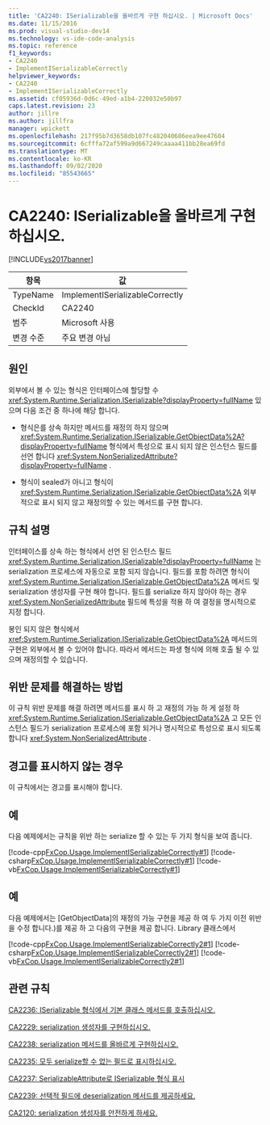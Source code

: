 ```yaml
---
title: 'CA2240: ISerializable을 올바르게 구현 하십시오. | Microsoft Docs'
ms.date: 11/15/2016
ms.prod: visual-studio-dev14
ms.technology: vs-ide-code-analysis
ms.topic: reference
f1_keywords:
- CA2240
- ImplementISerializableCorrectly
helpviewer_keywords:
- CA2240
- ImplementISerializableCorrectly
ms.assetid: cf05936d-0d6c-49ed-a1b4-220032e50b97
caps.latest.revision: 23
author: jillre
ms.author: jillfra
manager: wpickett
ms.openlocfilehash: 217f95b7d3658db107fc482040686eea9ee47604
ms.sourcegitcommit: 6cfffa72af599a9d667249caaaa411bb28ea69fd
ms.translationtype: MT
ms.contentlocale: ko-KR
ms.lasthandoff: 09/02/2020
ms.locfileid: "85543665"
---
```

# <a name="ca2240-implement-iserializable-correctly"></a>CA2240: ISerializable을 올바르게 구현하십시오.
[!INCLUDE[vs2017banner](../includes/vs2017banner.md)]

|항목|값|
|-|-|
|TypeName|ImplementISerializableCorrectly|
|CheckId|CA2240|
|범주|Microsoft 사용|
|변경 수준|주요 변경 아님|

## <a name="cause"></a>원인
 외부에서 볼 수 있는 형식은 인터페이스에 할당할 수 <xref:System.Runtime.Serialization.ISerializable?displayProperty=fullName> 있으며 다음 조건 중 하나에 해당 합니다.

- 형식은를 상속 하지만 메서드를 재정의 하지 않으며 <xref:System.Runtime.Serialization.ISerializable.GetObjectData%2A?displayProperty=fullName> 형식에서 특성으로 표시 되지 않은 인스턴스 필드를 선언 합니다 <xref:System.NonSerializedAttribute?displayProperty=fullName> .

- 형식이 sealed가 아니고 형식이 <xref:System.Runtime.Serialization.ISerializable.GetObjectData%2A> 외부적으로 표시 되지 않고 재정의할 수 있는 메서드를 구현 합니다.

## <a name="rule-description"></a>규칙 설명
 인터페이스를 상속 하는 형식에서 선언 된 인스턴스 필드 <xref:System.Runtime.Serialization.ISerializable?displayProperty=fullName> 는 serialization 프로세스에 자동으로 포함 되지 않습니다. 필드를 포함 하려면 형식이 <xref:System.Runtime.Serialization.ISerializable.GetObjectData%2A> 메서드 및 serialization 생성자를 구현 해야 합니다. 필드를 serialize 하지 않아야 하는 경우 <xref:System.NonSerializedAttribute> 필드에 특성을 적용 하 여 결정을 명시적으로 지정 합니다.

 봉인 되지 않은 형식에서 <xref:System.Runtime.Serialization.ISerializable.GetObjectData%2A> 메서드의 구현은 외부에서 볼 수 있어야 합니다. 따라서 메서드는 파생 형식에 의해 호출 될 수 있으며 재정의할 수 있습니다.

## <a name="how-to-fix-violations"></a>위반 문제를 해결하는 방법
 이 규칙 위반 문제를 해결 하려면 메서드를 표시 하 고 재정의 가능 하 게 설정 하 <xref:System.Runtime.Serialization.ISerializable.GetObjectData%2A> 고 모든 인스턴스 필드가 serialization 프로세스에 포함 되거나 명시적으로 특성으로 표시 되도록 합니다 <xref:System.NonSerializedAttribute> .

## <a name="when-to-suppress-warnings"></a>경고를 표시하지 않는 경우
 이 규칙에서는 경고를 표시해야 합니다.

## <a name="example"></a>예
 다음 예제에서는 규칙을 위반 하는 serialize 할 수 있는 두 가지 형식을 보여 줍니다.

 [!code-cpp[FxCop.Usage.ImplementISerializableCorrectly#1](../snippets/cpp/VS_Snippets_CodeAnalysis/FxCop.Usage.ImplementISerializableCorrectly/cpp/FxCop.Usage.ImplementISerializableCorrectly.cpp#1)]
 [!code-csharp[FxCop.Usage.ImplementISerializableCorrectly#1](../snippets/csharp/VS_Snippets_CodeAnalysis/FxCop.Usage.ImplementISerializableCorrectly/cs/FxCop.Usage.ImplementISerializableCorrectly.cs#1)]
 [!code-vb[FxCop.Usage.ImplementISerializableCorrectly#1](../snippets/visualbasic/VS_Snippets_CodeAnalysis/FxCop.Usage.ImplementISerializableCorrectly/vb/FxCop.Usage.ImplementISerializableCorrectly.vb#1)]

## <a name="example"></a>예
 다음 예제에서는 [GetObjectData]의 재정의 가능 구현을 제공 하 여 두 가지 이전 위반을 수정 합니다.<!-- TODO: review code entity reference <xref:assetId:///ISerializable.GetObjectData?qualifyHint=False&amp;autoUpgrade=False>  -->)를 제공 하 고 다음의 구현을 제공 합니다. <!-- TODO: review code entity reference <xref:assetId:///ISerializable.GetObjectData?qualifyHint=False&amp;autoUpgrade=False>  --> Library 클래스에서

 [!code-cpp[FxCop.Usage.ImplementISerializableCorrectly2#1](../snippets/cpp/VS_Snippets_CodeAnalysis/FxCop.Usage.ImplementISerializableCorrectly2/cpp/FxCop.Usage.ImplementISerializableCorrectly2.cpp#1)]
 [!code-csharp[FxCop.Usage.ImplementISerializableCorrectly2#1](../snippets/csharp/VS_Snippets_CodeAnalysis/FxCop.Usage.ImplementISerializableCorrectly2/cs/FxCop.Usage.ImplementISerializableCorrectly2.cs#1)]
 [!code-vb[FxCop.Usage.ImplementISerializableCorrectly2#1](../snippets/visualbasic/VS_Snippets_CodeAnalysis/FxCop.Usage.ImplementISerializableCorrectly2/vb/FxCop.Usage.ImplementISerializableCorrectly2.vb#1)]

## <a name="related-rules"></a>관련 규칙
 [CA2236: ISerializable 형식에서 기본 클래스 메서드를 호출하십시오.](../code-quality/ca2236-call-base-class-methods-on-iserializable-types.md)

 [CA2229: serialization 생성자를 구현하십시오.](../code-quality/ca2229-implement-serialization-constructors.md)

 [CA2238: serialization 메서드를 올바르게 구현하십시오.](../code-quality/ca2238-implement-serialization-methods-correctly.md)

 [CA2235: 모두 serialize할 수 없는 필드로 표시하십시오.](../code-quality/ca2235-mark-all-non-serializable-fields.md)

 [CA2237: SerializableAttribute로 ISerializable 형식 표시](../code-quality/ca2237-mark-iserializable-types-with-serializableattribute.md)

 [CA2239: 선택적 필드에 deserialization 메서드를 제공하세요.](../code-quality/ca2239-provide-deserialization-methods-for-optional-fields.md)

 [CA2120: serialization 생성자를 안전하게 하세요.](../code-quality/ca2120-secure-serialization-constructors.md)
